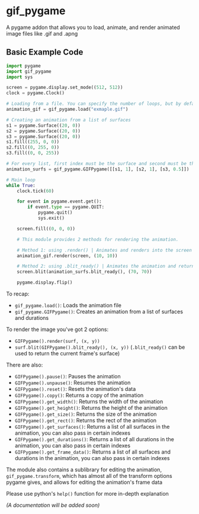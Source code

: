 # gif_pygame

A pygame addon that allows you to load, animate, and render animated image files like .gif and .apng

## Basic Example Code

```py
import pygame
import gif_pygame
import sys

screen = pygame.display.set_mode((512, 512))
clock = pygame.Clock()

# Loading from a file. You can specify the number of loops, but by default it is infinite
animation_gif = gif_pygame.load("exmaple.gif")

# Creating an animation from a list of surfaces
s1 = pygame.Surface((20, 0))
s2 = pygame.Surface((20, 0))
s3 = pygame.Surface((20, 0))
s1.fill((255, 0, 0))
s2.fill((0, 255, 0))
s3.fill((0, 0, 255))

# For every list, first index must be the surface and second must be the duration in seconds. You can specify the number of loops, but by default it is infinite
animation_surfs = gif_pygame.GIFPygame([[s1, 1], [s2, 1], [s3, 0.5]])

# Main loop
while True:
    clock.tick(60)

    for event in pygame.event.get():
        if event.type == pygame.QUIT:
            pygame.quit()
            sys.exit()

    screen.fill((0, 0, 0))

    # This module provides 2 methods for rendering the animation.

    # Method 1: using .render() | Animates and renders into the screen inside the function itself. You must pass down the surface to blit to and the location
    animation_gif.render(screen, (10, 10))

    # Method 2: using .blit_ready() | Animates the animation and returns the current frame. This was meant to be used alongside pygame.Surface().blit()
    screen.blit(animation_surfs.blit_ready(), (70, 70))

    pygame.display.flip()
```

To recap:

- `gif_pygame.load()`: Loads the animation file
- `gif_pygame.GIFPygame()`: Creates an animation from a list of surfaces and durations

To render the image you've got 2 options:
- `GIFPygame().render(surf, (x, y))`
- `surf.blit(GIFPygame().blit_ready(), (x, y))` (`.blit_ready()` can be used to return the current frame's surface)

There are also:
- `GIFPygame().pause()`: Pauses the animation
- `GIFPygame().unpause()`: Resumes the animation
- `GIFPygame().reset()`: Resets the animation's data
- `GIFPygame().copy()`: Returns a copy of the animation
- `GIFPygame().get_width()`: Returns the width of the animation
- `GIFPygame().get_height()`: Returns the height of the animation
- `GIFPygame().get_size()`: Returns the size of the animation
- `GIFPygame().get_rect()`: Returns the rect of the animation
- `GIFPygame().get_surfaces()`: Returns a list of all surfaces in the animation, you can also pass in certain indexes
- `GIFPygame().get_durations()`: Returns a list of all durations in the animation, you can also pass in certain indexes
- `GIFPygame().get_frame_data()`: Returns a list of all surfaces and durations in the animation, you can also pass in certain indexes

The module also contains a sublibrary for editing the animation, `gif_pygame.transform`, which has almost all of the transform options pygame gives, and allows for editing the animation's frame data

Please use python's `help()` function for more in-depth explanation

*(A documentation will be added soon)*
